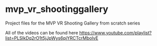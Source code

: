# mvp_vr_shootinggallery
Project files for the MVP VR Shooting Gallery from scratch series

All of the videos can be found here
https://www.youtube.com/playlist?list=PLSlkDq2rO1t5jJpWys6pjYRCTcrMbolvE
